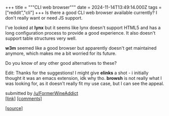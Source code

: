 +++
title = """CLI web browser"""
date = 2024-11-14T13:49:14.000Z
tags = ["reddit","cli"]
+++
Is there a good CLI web browser available currently? I don't really want or need JS support.

I've looked at **lynx** but it seems like lynx doesn't support HTML5 and has a long configuration process to provide a good experience. It also doesn't support table structures very well.

**w3m** seemed like a good browser but apparently doesn't get maintained anymore, which makes me a bit worried for its future.

Do you know of any other good alternatives to these?

Edit: Thanks for the suggestions! I might give **elinks** a shot - i initially thought it was an emacs extension, idk why tho. **browsh** is not really what I was looking for, as it doesn't really fit my use case, but I can see the appeal.

submitted by [/u/FormerWineAddict](https://www.reddit.com/user/FormerWineAddict)  
[\[link\]](https://www.reddit.com/r/commandline/comments/1gr561k/cli_web_browser/) [\[comments\]](https://www.reddit.com/r/commandline/comments/1gr561k/cli_web_browser/)

[[source]](https://www.reddit.com/r/commandline/comments/1gr561k/cli_web_browser/)
